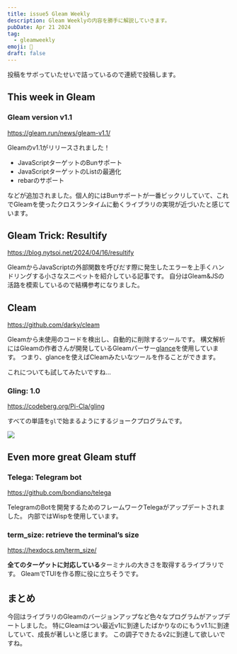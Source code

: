 ```yaml
---
title: issue5 Gleam Weekly
description: Gleam Weeklyの内容を勝手に解説していきます。
pubDate: Apr 21 2024
tag:
  - gleamweekly
emoji: 🦊
draft: false
---
```


投稿をサボっていたせいで詰っているので連続で投稿します。

## This week in Gleam

### Gleam version v1.1

https://gleam.run/news/gleam-v1.1/

Gleamのv1.1がリリースされました！

- JavaScriptターゲットのBunサポート
- JavaScriptターゲットのListの最適化
- rebarのサポート

などが追加されました。個人的にはBunサポートが一番ビックリしていて、これでGleamを使ったクロスランタイムに動くライブラリの実現が近づいたと感じています。

## Gleam Trick: Resultify

https://blog.nytsoi.net/2024/04/16/resultify

GleamからJavaScriptの外部関数を呼びだす際に発生したエラーを上手くハンドリングする小さなスニペットを紹介している記事です。
自分はGleam&JSの活路を模索しているので結構参考になりました。

## Cleam

https://github.com/darky/cleam

Gleamから未使用のコードを検出し、自動的に削除するツールです。
構文解析にはGleamの作者さんが開発しているGleamパーサー[glance](https://github.com/lpil/glance)を使用しています。
つまり、glanceを使えばCleamみたいなツールを作ることができます。

これについても試してみたいですね...

### Gling: 1.0

https://codeberg.org/Pi-Cla/gling

すべての単語を`gl`で始まるようにするジョークプログラムです。

![](https://r2.comamoca.dev/gling.png)

## Even more great Gleam stuff

### Telega: Telegram bot

https://github.com/bondiano/telega

TelegramのBotを開発するためのフレームワークTelegaがアップデートされました。
内部ではWispを使用しています。

### term_size: retrieve the terminal’s size

https://hexdocs.pm/term_size/

**全てのターゲットに対応している**ターミナルの大きさを取得するライブラリです。
GleamでTUIを作る際に役に立ちそうです。

## まとめ

今回はライブラリのGleamのバージョンアップなど色々なプログラムがアップデートしました。
特にGleamはつい最近v1に到達したばかりなのにもうv1.1に到達していて、成長が著しいと感じます。
この調子できたるv2に到達して欲しいですね。
